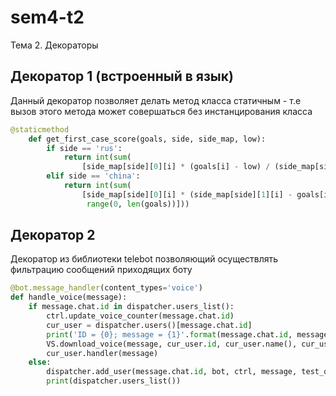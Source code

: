 # sem4-t2
Тема 2. Декораторы
## Декоратор 1 (встроенный в язык)
Данный декоратор позволяет делать метод класса статичным - т.е вызов этого метода может совершаться без инстанцирования класса
```python
@staticmethod
    def get_first_case_score(goals, side, side_map, low):
        if side == 'rus':
            return int(sum(
                [side_map[side][0][i] * (goals[i] - low) / (side_map[side][1][i] - low) for i in range(0, len(goals))]))
        elif side == 'china':
            return int(sum(
                [side_map[side][0][i] * (side_map[side][1][i] - goals[i]) / (side_map[side][1][i] - low) for i in
                 range(0, len(goals))]))
```
## Декоратор 2
Декоратор из библиотеки telebot позволяющий осуществлять фильтрацию сообщений приходящих боту
```python
@bot.message_handler(content_types='voice')
def handle_voice(message):
    if message.chat.id in dispatcher.users_list():
        ctrl.update_voice_counter(message.chat.id)
        cur_user = dispatcher.users()[message.chat.id]
        print('ID = {0}; message = {1}'.format(message.chat.id, message.text))
        VS.download_voice(message, cur_user.id, cur_user.name(), cur_user.surname(), True)
        cur_user.handler(message)
    else:
        dispatcher.add_user(message.chat.id, bot, ctrl, message, test_one)
        print(dispatcher.users_list())
```
